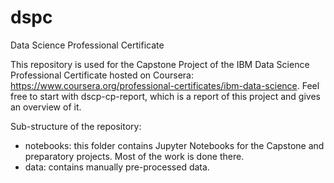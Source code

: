 # dspc
Data Science Professional Certificate

This repository is used for the Capstone Project of the IBM Data Science Professional Certificate hosted on Coursera: https://www.coursera.org/professional-certificates/ibm-data-science.
Feel free to start with dscp-cp-report, which is a report of this project and gives an overview of it.

Sub-structure of the repository:
- notebooks: this folder contains Jupyter Notebooks for the Capstone and preparatory projects. Most of the work is done there.
- data: contains manually pre-processed data.